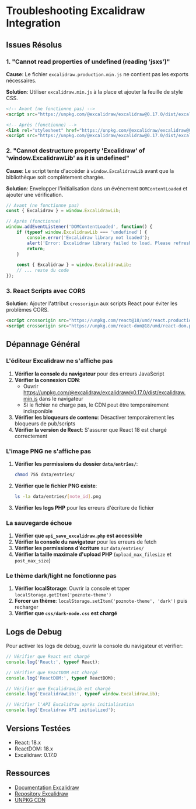 # Troubleshooting Excalidraw Integration

## Issues Résolus

### 1. "Cannot read properties of undefined (reading 'jsxs')"

**Cause**: Le fichier `excalidraw.production.min.js` ne contient pas les exports nécessaires.

**Solution**: Utiliser `excalidraw.min.js` à la place et ajouter la feuille de style CSS.

```html
<!-- Avant (ne fonctionne pas) -->
<script src="https://unpkg.com/@excalidraw/excalidraw@0.17.0/dist/excalidraw.production.min.js"></script>

<!-- Après (fonctionne) -->
<link rel="stylesheet" href="https://unpkg.com/@excalidraw/excalidraw@0.17.0/dist/excalidraw.min.css" />
<script src="https://unpkg.com/@excalidraw/excalidraw@0.17.0/dist/excalidraw.min.js"></script>
```

### 2. "Cannot destructure property 'Excalidraw' of 'window.ExcalidrawLib' as it is undefined"

**Cause**: Le script tente d'accéder à `window.ExcalidrawLib` avant que la bibliothèque soit complètement chargée.

**Solution**: Envelopper l'initialisation dans un événement `DOMContentLoaded` et ajouter une vérification.

```javascript
// Avant (ne fonctionne pas)
const { Excalidraw } = window.ExcalidrawLib;

// Après (fonctionne)
window.addEventListener('DOMContentLoaded', function() {
    if (typeof window.ExcalidrawLib === 'undefined') {
        console.error('Excalidraw library not loaded');
        alert('Error: Excalidraw library failed to load. Please refresh the page.');
        return;
    }
    
    const { Excalidraw } = window.ExcalidrawLib;
    // ... reste du code
});
```

### 3. React Scripts avec CORS

**Solution**: Ajouter l'attribut `crossorigin` aux scripts React pour éviter les problèmes CORS.

```html
<script crossorigin src="https://unpkg.com/react@18/umd/react.production.min.js"></script>
<script crossorigin src="https://unpkg.com/react-dom@18/umd/react-dom.production.min.js"></script>
```

## Dépannage Général

### L'éditeur Excalidraw ne s'affiche pas

1. **Vérifier la console du navigateur** pour des erreurs JavaScript
2. **Vérifier la connexion CDN**:
   - Ouvrir https://unpkg.com/@excalidraw/excalidraw@0.17.0/dist/excalidraw.min.js dans le navigateur
   - Si le fichier ne charge pas, le CDN peut être temporairement indisponible
3. **Vérifier les bloqueurs de contenu**: Désactiver temporairement les bloqueurs de pub/scripts
4. **Vérifier la version de React**: S'assurer que React 18 est chargé correctement

### L'image PNG ne s'affiche pas

1. **Vérifier les permissions du dossier `data/entries/`**:
   ```bash
   chmod 755 data/entries/
   ```
2. **Vérifier que le fichier PNG existe**:
   ```bash
   ls -la data/entries/[note_id].png
   ```
3. **Vérifier les logs PHP** pour les erreurs d'écriture de fichier

### La sauvegarde échoue

1. **Vérifier que `api_save_excalidraw.php` est accessible**
2. **Vérifier la console du navigateur** pour les erreurs de fetch
3. **Vérifier les permissions d'écriture** sur `data/entries/`
4. **Vérifier la taille maximale d'upload PHP** (`upload_max_filesize` et `post_max_size`)

### Le thème dark/light ne fonctionne pas

1. **Vérifier localStorage**: Ouvrir la console et taper `localStorage.getItem('poznote-theme')`
2. **Forcer un thème**: `localStorage.setItem('poznote-theme', 'dark')` puis recharger
3. **Vérifier que `css/dark-mode.css` est chargé**

## Logs de Debug

Pour activer les logs de debug, ouvrir la console du navigateur et vérifier:

```javascript
// Vérifier que React est chargé
console.log('React:', typeof React);

// Vérifier que ReactDOM est chargé
console.log('ReactDOM:', typeof ReactDOM);

// Vérifier que ExcalidrawLib est chargé
console.log('ExcalidrawLib:', typeof window.ExcalidrawLib);

// Vérifier l'API Excalidraw après initialisation
console.log('Excalidraw API initialized');
```

## Versions Testées

- React: 18.x
- ReactDOM: 18.x
- Excalidraw: 0.17.0

## Ressources

- [Documentation Excalidraw](https://docs.excalidraw.com/)
- [Repository Excalidraw](https://github.com/excalidraw/excalidraw)
- [UNPKG CDN](https://unpkg.com/)
